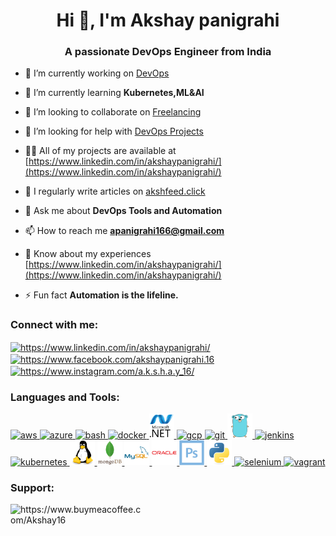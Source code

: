 <h1 align="center">Hi 👋, I'm Akshay panigrahi</h1>
<h3 align="center">A passionate DevOps Engineer from India</h3>

- 🔭 I’m currently working on [DevOps](https://www.linkedin.com/in/DevOps/)

- 🌱 I’m currently learning **Kubernetes,ML&AI**

- 👯 I’m looking to collaborate on [Freelancing](https://www.linkedin.com/in/freelancing/)

- 🤝 I’m looking for help with [DevOps Projects](https://www.linkedin.com/in/devops_projects/)

- 👨‍💻 All of my projects are available at [https://www.linkedin.com/in/akshaypanigrahi/](https://www.linkedin.com/in/akshaypanigrahi/)

- 📝 I regularly write articles on [akshfeed.click](akshfeed.click)

- 💬 Ask me about **DevOps Tools and Automation**

- 📫 How to reach me **apanigrahi166@gmail.com**

- 📄 Know about my experiences [https://www.linkedin.com/in/akshaypanigrahi/](https://www.linkedin.com/in/akshaypanigrahi/)

- ⚡ Fun fact **Automation is the lifeline.**

<h3 align="left">Connect with me:</h3>
<p align="left">
<a href="https://www.linkedin.com/in/akshaypanigrahi/" target="blank"><img align="center" src="https://www.vectorlogo.zone/logos/linkedin/linkedin-tile.svg" alt="https://www.linkedin.com/in/akshaypanigrahi/" height="30" width="40" /></a>
<a href="https://www.facebook.com/akshaypanigrahi.16" target="blank"><img align="center" src="https://www.vectorlogo.zone/logos/facebook/facebook-icon.svg" alt="https://www.facebook.com/akshaypanigrahi.16" height="30" width="40" /></a>
<a href="https://www.instagram.com/a.k.s.h.a.y_16/" target="blank"><img align="center" src="https://www.vectorlogo.zone/logos/instagram/instagram-icon.svg" alt="https://www.instagram.com/a.k.s.h.a.y_16/" height="30" width="40" /></a>
</p>

<h3 align="left">Languages and Tools:</h3>
<p align="left"> <a href="https://aws.amazon.com" target="_blank" rel="noreferrer"> <img src="https://www.vectorlogo.zone/logos/amazon_aws/amazon_aws-icon.svg" alt="aws" width="40" height="40"/> </a> <a href="https://azure.microsoft.com/en-in/" target="_blank" rel="noreferrer"> <img src="https://www.vectorlogo.zone/logos/microsoft_azure/microsoft_azure-icon.svg" alt="azure" width="40" height="40"/> </a> <a href="https://www.gnu.org/software/bash/" target="_blank" rel="noreferrer"> <img src="https://www.vectorlogo.zone/logos/gnu_bash/gnu_bash-icon.svg" alt="bash" width="40" height="40"/> </a>  <a href="https://www.docker.com/" target="_blank" rel="noreferrer"> <img src="https://www.vectorlogo.zone/logos/docker/docker-icon.svg" alt="docker" width="40" height="40"/> </a> <a href="https://dotnet.microsoft.com/" target="_blank" rel="noreferrer"> <img src="https://raw.githubusercontent.com/devicons/devicon/master/icons/dot-net/dot-net-original-wordmark.svg" alt="dotnet" width="40" height="40"/> </a> <a href="https://cloud.google.com" target="_blank" rel="noreferrer"> <img src="https://www.vectorlogo.zone/logos/google_cloud/google_cloud-icon.svg" alt="gcp" width="40" height="40"/> </a> <a href="https://git-scm.com/" target="_blank" rel="noreferrer"> <img src="https://www.vectorlogo.zone/logos/git-scm/git-scm-icon.svg" alt="git" width="40" height="40"/> </a> <a href="https://golang.org" target="_blank" rel="noreferrer"> <img src="https://raw.githubusercontent.com/devicons/devicon/master/icons/go/go-original.svg" alt="go" width="40" height="40"/> </a> <a href="https://www.jenkins.io" target="_blank" rel="noreferrer"> <img src="https://www.vectorlogo.zone/logos/jenkins/jenkins-icon.svg" alt="jenkins" width="40" height="40"/> </a> <a href="https://kubernetes.io" target="_blank" rel="noreferrer"> <img src="https://www.vectorlogo.zone/logos/kubernetes/kubernetes-icon.svg" alt="kubernetes" width="40" height="40"/> </a> <a href="https://www.linux.org/" target="_blank" rel="noreferrer"> <img src="https://raw.githubusercontent.com/devicons/devicon/master/icons/linux/linux-original.svg" alt="linux" width="40" height="40"/> </a> <a href="https://www.mongodb.com/" target="_blank" rel="noreferrer"> <img src="https://raw.githubusercontent.com/devicons/devicon/master/icons/mongodb/mongodb-original-wordmark.svg" alt="mongodb" width="40" height="40"/> </a> <a href="https://www.mysql.com/" target="_blank" rel="noreferrer"> <img src="https://raw.githubusercontent.com/devicons/devicon/master/icons/mysql/mysql-original-wordmark.svg" alt="mysql" width="40" height="40"/> </a> <a href="https://www.oracle.com/" target="_blank" rel="noreferrer"> <img src="https://raw.githubusercontent.com/devicons/devicon/master/icons/oracle/oracle-original.svg" alt="oracle" width="40" height="40"/> </a> <a href="https://www.photoshop.com/en" target="_blank" rel="noreferrer"> <img src="https://raw.githubusercontent.com/devicons/devicon/master/icons/photoshop/photoshop-line.svg" alt="photoshop" width="40" height="40"/> </a> <a href="https://www.python.org" target="_blank" rel="noreferrer"> <img src="https://raw.githubusercontent.com/devicons/devicon/master/icons/python/python-original.svg" alt="python" width="40" height="40"/> </a> <a href="https://www.selenium.dev" target="_blank" rel="noreferrer"> <img src="https://raw.githubusercontent.com/detain/svg-logos/780f25886640cef088af994181646db2f6b1a3f8/svg/selenium-logo.svg" alt="selenium" width="40" height="40"/> </a><a href="https://www.vagrantup.com/" target="_blank" rel="noreferrer"> <img src="https://www.vectorlogo.zone/logos/vagrantup/vagrantup-icon.svg" alt="vagrant" width="40" height="40"/> </a>  </a> </p>


<h3 align="left">Support:</h3>
<p><a href="https://www.buymeacoffee.com/Akshay16"> <img align="left" src="https://cdn.buymeacoffee.com/buttons/v2/default-yellow.png" height="50" width="210" alt="https://www.buymeacoffee.com/Akshay16" /></a></p><br><br>

